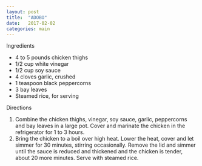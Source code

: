 ```yaml
---
layout: post
title:  "ADOBO"
date:   2017-02-02 
categories: main
---
```


Ingredients

- 4 to 5 pounds chicken thighs
- 1/2 cup white vinegar
- 1/2 cup soy sauce
- 4 cloves garlic, crushed
- 1 teaspoon black peppercorns
- 3 bay leaves
- Steamed rice, for serving

Directions

1. Combine the chicken thighs, vinegar, soy sauce, garlic, peppercorns and bay leaves in a large pot. Cover and marinate the chicken in the refrigerator for 1 to 3 hours.
1. Bring the chicken to a boil over high heat. Lower the heat, cover and let simmer for 30 minutes, stirring occasionally. Remove the lid and simmer until the sauce is reduced and thickened and the chicken is tender, about 20 more minutes. Serve with steamed rice.

